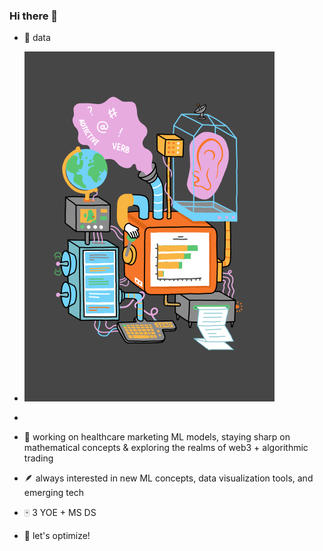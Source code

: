 ### Hi there 👋

- 💭 data

- ![braxtonb46](https://github.com/braxtonb46/braxtonb46/blob/d5348a14fea28ccea9a29fc7b7d32fadbfc139b2/cloudgif.gif)
- 

- 👣 working on healthcare marketing ML models, staying sharp on mathematical concepts & exploring the realms of web3 + algorithmic trading
- 🪶 always interested in new ML concepts, data visualization tools, and emerging tech
- 🀄 3 YOE + MS DS
  
- 🎲 let's optimize! 


<!--
**braxtonb46/braxtonb46** is a ✨ _special_ ✨ repository because its `README.md` (this file) appears on your GitHub profile.

Here are some ideas to get you started:

- 🔭 I’m currently working on ...
- 🌱 I’m currently learning ...
- 👯 I’m looking to collaborate on ...
- 🤔 I’m looking for help with ...
- 💬 Ask me about ...
- 📫 How to reach me: ...
- 😄 Pronouns: ...
- ⚡ Fun fact: ...
-->
